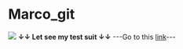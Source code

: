 # Marco_git 
![](https://ru.freepik.com/icon/programmer_7966961#fromView=search&page=1&position=1&uuid=21527f8b-2b28-4691-813c-73ea48505608)
**↓↓ Let see my test suit ↓↓** 
---Go to this [link](https://iraguzov.github.io/Marco_git/allure-report/#)---